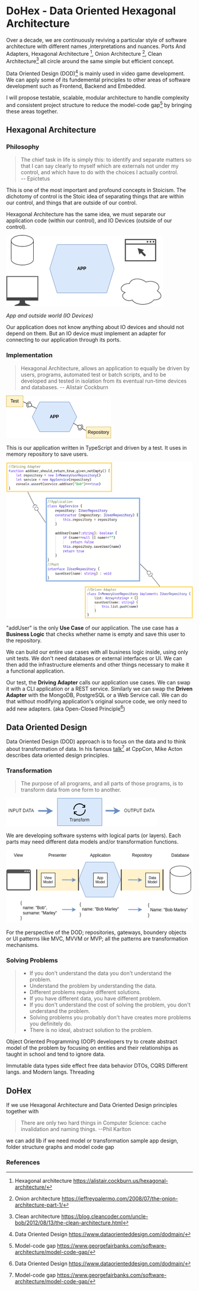 # DoHex - Data Oriented Hexagonal Architecture  

Over a decade, we are continuously reviving a particular style of software architecture with different names ,interpretations and nuances. Ports And Adapters, Hexagonal Architecture [^1], Onion Architecture [^2], Clean Architecture[^3] all circle around the same simple but efficient concept.

Data Oriented Design (DOD)[^4] is mainly used in video game development. We can apply some of its fundemental principles to other areas of software development such as Frontend, Backend and Embedded. 

I will propose testable, scalable, modular architecture to handle complexity and consistent project structure to reduce the model-code gap[^5] by bringing these areas together.

## Hexagonal Architecture 

### Philosophy  

> The chief task in life is simply this: to identify and separate matters so that I can say clearly to myself which are externals not under my control, and which have to do with the choices I actually control.  
> -- Epictetus

This is one of the most important and profound concepts in Stoicism. The dichotomy of control is the Stoic idea of separating things that are within our control, and things that are outside of our control.   

Hexagonal Architecture has the same idea, we must separate our application code (within our control), and IO Devices (outside of our control).   

![App and oursite world](https://raw.githubusercontent.com/alicemunsal/dohex/master/diagrams/1-App.png)

*App and outside world (IO Devices)*  

Our application does not know anything about IO devices and should not depend on them. But an IO device must implement an adapter for connecting to our application through its ports. 

### Implementation   

> Hexagonal Architecture, allows an application to equally be driven by users, programs, automated test or batch scripts, and to be developed and tested in isolation from its eventual run-time devices and databases.
> -- Alistair Cockburn  

![Application](https://raw.githubusercontent.com/alicemunsal/dohex/master/diagrams/1-Hex.png)

This is our application written in TypeScript and driven by a test. It uses in memory repository to save users.  

![code](https://raw.githubusercontent.com/alicemunsal/dohex/master/diagrams/1-Code.png)

"addUser" is the only **Use Case** of our application. The use case has a **Business Logic** that checks whether name is empty and save this user to the repository.   

We can build our entire use cases with all business logic inside, using only unit tests. We don't need databases or external interfaces or UI. We can then add the infrastructure elements and other things necessary to make it a functional application.  

Our test, the **Driving Adapter** calls our application use cases. We can swap it with a CLI application or  a REST service.  Similarly we can swap the **Driven Adapter** with the MongoDB, PostgreSQL or a Web Service call. We can do that without modifying application's original source code, we only need to add new adapters. (aka Open-Closed Principle[^4])

## Data Oriented Design

Data Oriented Design (DOD) approach is to focus on the data and to think about transformation of data.  In his famous [talk](https://www.youtube.com/watch?v=rX0ItVEVjHc)[^5] at CppCon, Mike Acton describes data oriented design principles. 

### Transformation

> The purpose of all programs, and all parts of those programs, is to transform data from one form to another.  

![enter image description here](https://raw.githubusercontent.com/alicemunsal/dohex/master/diagrams/1-DOD.png)


We are developing software systems with logical parts (or layers). Each parts may need different data models and/or transformation functions.     

![enter image description here](https://raw.githubusercontent.com/alicemunsal/dohex/master/diagrams/1-Transformer.png)

For the perspective of the DOD; repositories, gateways, boundery objects or UI patterns like MVC, MVVM or MVP; all the patterns are transformation mechanisms.  

### Solving Problems

> - If you don't understand the data you don't understand the problem.  
> - Understand the problem by understanding the data.  
> - Different problems require different solutions.  
> - If you have different data, you have different problem.  
> - If you don't understand the cost of solving the problem, you don't understand the problem.
> - Solving problems you probably don't have creates more problems you definitely do.
> - There is no ideal, abstract solution to the problem.  

Object Oriented Programming (OOP) developers try to create abstract model of the problem by focusing on entities and their relationships as taught in school and tend to ignore data.   

Immutable data types
side effect free
data behavior 
DTOs, CQRS
Different langs. and Modern langs.
Threading


## DoHex  

If we use Hexagonal Architecture and Data Oriented Design principles together with  

> There are only two hard things in Computer Science: cache invalidation and naming things. 
> --Phil Karlton

we can add lib if we need model or transformation
sample app design, folder structure graphs and model code gap  

### References
[^1]: Hexagonal architecture https://alistair.cockburn.us/hexagonal-architecture/
[^2]: Onion architecture https://jeffreypalermo.com/2008/07/the-onion-architecture-part-1/
[^3]: Clean architecture https://blog.cleancoder.com/uncle-bob/2012/08/13/the-clean-architecture.html
[^4]: Data Oriented Design https://www.dataorienteddesign.com/dodmain/
[^5]: Model-code gap https://www.georgefairbanks.com/software-architecture/model-code-gap/
[^6]: Open-Closed Principle https://en.wikipedia.org/wiki/Open%E2%80%93closed_principle
[^7]: Data-Oriented Design and C++ https://www.youtube.com/watch?v=rX0ItVEVjHc
<!--stackedit_data:
eyJoaXN0b3J5IjpbMjQwNjE2NjgyLDEwNTE5MDE4NjMsMTMwNz
cyNjcyLDEyMTYxNjAwMDcsLTEyNDk4ODc3MTcsOTA3NDg1NTIy
LC0xNDA5ODcwNTYwLDE4NTMyMDcxNTQsLTE3NDI3OTk3MjMsLT
E3NDI3OTk3MjMsMTU5NjcwNTI0MywtMjA5NTgwMzA1MiwtMTIx
Nzg1NDkyOCwtMTk4MzE4MzEyMCwtMTI2NDA2ODE4NiwtMTI5MD
Q0MTQzMSwxNDgxNDAwNzAxLC0xNzQwMjU1ODUxLDkxNzE5MDc2
MSwtODUyMTM1Mzg4XX0=
-->